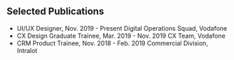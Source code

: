 ## Selected Publications

* UI/UX Designer, Nov. 2019 - Present
  Digital Operations Squad, Vodafone
* CX Design Graduate Trainee, Mar. 2019 - Nov. 2019
  CX Team, Vodafone
* CRM Product Trainee, Nov. 2018 - Feb. 2019
  Commercial Division, Intralot
